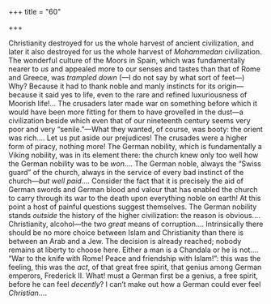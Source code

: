 +++
title = "60"

+++

Christianity destroyed for us the whole harvest of ancient civilization, and later it also destroyed for us the whole harvest of *Mohammedan* civilization. The wonderful culture of the Moors in Spain, which was fundamentally nearer to *us* and appealed more to our senses and tastes than that of Rome and Greece, was *trampled down* \(—I do not say by what sort of feet—\) Why? Because it had to thank noble and manly instincts for its origin—because it said yes to life, even to the rare and refined luxuriousness of Moorish life\!... The crusaders later made war on something before which it would have been more fitting for them to have grovelled in the dust—a civilization beside which even that of our nineteenth century seems very poor and very “senile.”—What they wanted, of course, was booty: the orient was rich.... Let us put aside our prejudices\! The crusades were a higher form of piracy, nothing more\! The German nobility, which is fundamentally a Viking nobility, was in its element there: the church knew only too well how the German nobility was to be *won*.... The German noble, always the “Swiss guard” of the church, always in the service of every bad instinct of the church—*but well paid*.... Consider the fact that it is precisely the aid of German swords and German blood and valour that has enabled the church to carry through its war to the death upon everything noble on earth\! At this point a host of painful questions suggest themselves. The German nobility stands *outside* the history of the higher civilization: the reason is obvious.... Christianity, alcohol—the two *great* means of corruption.... Intrinsically there should be no more choice between Islam and Christianity than there is between an Arab and a Jew. The decision is already reached; nobody remains at liberty to choose here. Either a man is a Chandala or he is not.... “War to the knife with Rome\! Peace and friendship with Islam\!”: this was the feeling, this was the *act*, of that great free spirit, that genius among German emperors, Frederick II. What\! must a German first be a genius, a free spirit, before he can feel *decently*? I can’t make out how a German could ever feel *Christian*....

